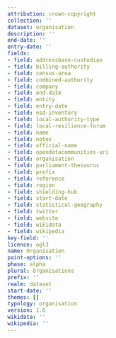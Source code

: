 ```yaml
---
attribution: crown-copyright
collection: ''
dataset: organisation
description: ''
end-date: ''
entry-date: ''
fields:
- field: addressbase-custodian
- field: billing-authority
- field: census-area
- field: combined-authority
- field: company
- field: end-date
- field: entity
- field: entry-date
- field: esd-inventory
- field: local-authority-type
- field: local-resilience-forum
- field: name
- field: notes
- field: official-name
- field: opendatacommunities-uri
- field: organisation
- field: parliament-thesaurus
- field: prefix
- field: reference
- field: region
- field: shielding-hub
- field: start-date
- field: statistical-geography
- field: twitter
- field: website
- field: wikidata
- field: wikipedia
key-field: ''
licence: ogl3
name: Organisation
paint-options: ''
phase: alpha
plural: Organisations
prefix: ''
realm: dataset
start-date: ''
themes: []
typology: organisation
version: 1.0
wikidata: ''
wikipedia: ''
---
```


